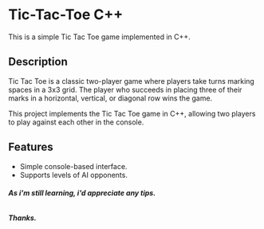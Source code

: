# Tic-Tac-Toe C++

This is a simple Tic Tac Toe game implemented in C++.

## Description

Tic Tac Toe is a classic two-player game where players take turns marking spaces in a 3x3 grid. The player who succeeds in placing three of their marks in a horizontal, vertical, or diagonal row wins the game.

This project implements the Tic Tac Toe game in C++,
allowing two players to play against each other in the console.

<!-- Comment

-->
## Features

- Simple console-based interface.
- Supports levels of AI opponents.

###### **As i'm still learning, i'd appreciate any tips.**

###### **Thanks.**
